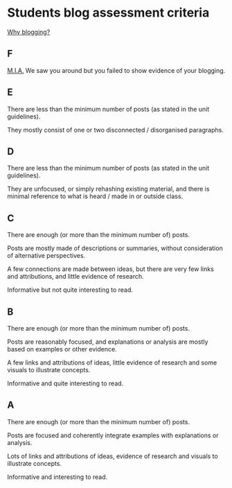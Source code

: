 # Students blog assessment criteria

[Why blogging?](https://github.com/RavensbourneWebMedia/Blogging#why-blogging)

## F

[M.I.A.](http://en.wikipedia.org/wiki/Missing_in_action) We saw you around but you failed to show evidence of your blogging. 

## E

There are less than the minimum number of posts (as stated in the unit guidelines).

They mostly consist of one or two disconnected / disorganised paragraphs.

## D

There are less than the minimum number of posts (as stated in the unit guidelines). 

They are unfocused, or simply rehashing existing material, and there is minimal reference to what is heard / made in or outside class.

## C

There are enough (or more than the minimum number of) posts. 

Posts are mostly made of descriptions or summaries, without consideration of alternative perspectives. 

A few connections are made between ideas, but there are very few links and attributions, and little evidence of research.

Informative but not quite interesting to read. 

## B

There are enough (or more than the minimum number of) posts. 

Posts are reasonably focused, and explanations or analysis are mostly based on examples or other evidence. 

A few links and attributions of ideas, little evidence of research and some visuals to illustrate concepts.

Informative and quite interesting to read. 

## A

There are enough (or more than the minimum number of) posts. 

Posts are focused and coherently integrate examples with explanations or analysis. 

Lots of links and attributions of ideas, evidence of research and visuals to illustrate concepts.

Informative and interesting to read. 